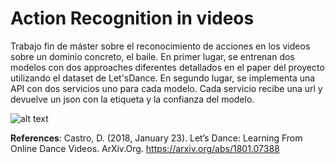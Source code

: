# Action Recognition in videos 
Trabajo fin de máster sobre el reconocimiento de acciones en los videos sobre un dominio concreto, el baile. 
En primer lugar, se entrenan dos modelos con dos approaches diferentes detallados en el paper del proyecto utilizando el dataset de Let'sDance. 
En segundo lugar, se implementa una API con dos servicios uno para cada modelo. Cada servicio recibe una url y devuelve un json con la etiqueta y la confianza del modelo.

![alt text]([https://github.com/pilarcode/action-recognition-in-videos/blob/master/images/tools.png])

**References**:
Castro, D. (2018, January 23). Let’s Dance: Learning From Online Dance Videos. ArXiv.Org. https://arxiv.org/abs/1801.07388 

[^1]: TFM Master Inteligencia Artificial en la Unir por Pilar Madariaga Lasala.
